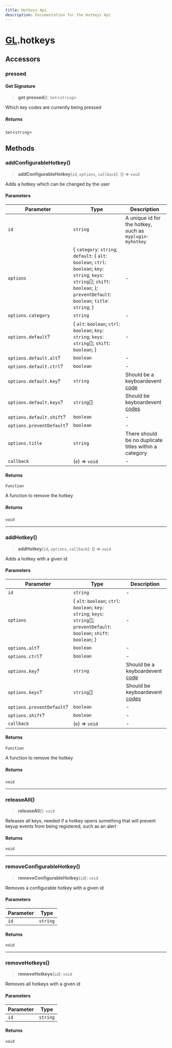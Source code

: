 ```yaml
---
title: Hotkeys Api
description: Documentation for the Hotkeys Api
---
```

# [GL](./api).hotkeys

## Accessors

### pressed

#### Get Signature

> **get** **pressed**(): `Set`\<`string`\>

Which key codes are currently being pressed

##### Returns

`Set`\<`string`\>

## Methods

### addConfigurableHotkey()

> **addConfigurableHotkey**(`id`, `options`, `callback`): () => `void`

Adds a hotkey which can be changed by the user

#### Parameters

| Parameter | Type | Description |
| ------ | ------ | ------ |
| `id` | `string` | A unique id for the hotkey, such as `myplugin-myhotkey` |
| `options` | \{ `category`: `string`; `default`: \{ `alt`: `boolean`; `ctrl`: `boolean`; `key`: `string`; `keys`: `string`[]; `shift`: `boolean`; \}; `preventDefault`: `boolean`; `title`: `string`; \} | - |
| `options.category` | `string` | - |
| `options.default`? | \{ `alt`: `boolean`; `ctrl`: `boolean`; `key`: `string`; `keys`: `string`[]; `shift`: `boolean`; \} | - |
| `options.default.alt`? | `boolean` | - |
| `options.default.ctrl`? | `boolean` | - |
| `options.default.key`? | `string` | Should be a keyboardevent [code](https://developer.mozilla.org/en-US/docs/Web/API/KeyboardEvent/code) |
| `options.default.keys`? | `string`[] | Should be keyboardevent [codes](https://developer.mozilla.org/en-US/docs/Web/API/KeyboardEvent/code) |
| `options.default.shift`? | `boolean` | - |
| `options.preventDefault`? | `boolean` | - |
| `options.title` | `string` | There should be no duplicate titles within a category |
| `callback` | (`e`) => `void` | - |

#### Returns

`Function`

A function to remove the hotkey

##### Returns

`void`

***

### addHotkey()

> **addHotkey**(`id`, `options`, `callback`): () => `void`

Adds a hotkey with a given id

#### Parameters

| Parameter | Type | Description |
| ------ | ------ | ------ |
| `id` | `string` | - |
| `options` | \{ `alt`: `boolean`; `ctrl`: `boolean`; `key`: `string`; `keys`: `string`[]; `preventDefault`: `boolean`; `shift`: `boolean`; \} | - |
| `options.alt`? | `boolean` | - |
| `options.ctrl`? | `boolean` | - |
| `options.key`? | `string` | Should be a keyboardevent [code](https://developer.mozilla.org/en-US/docs/Web/API/KeyboardEvent/code) |
| `options.keys`? | `string`[] | Should be keyboardevent [codes](https://developer.mozilla.org/en-US/docs/Web/API/KeyboardEvent/code) |
| `options.preventDefault`? | `boolean` | - |
| `options.shift`? | `boolean` | - |
| `callback` | (`e`) => `void` | - |

#### Returns

`Function`

A function to remove the hotkey

##### Returns

`void`

***

### releaseAll()

> **releaseAll**(): `void`

Releases all keys, needed if a hotkey opens something that will
prevent keyup events from being registered, such as an alert

#### Returns

`void`

***

### removeConfigurableHotkey()

> **removeConfigurableHotkey**(`id`): `void`

Removes a configurable hotkey with a given id

#### Parameters

| Parameter | Type |
| ------ | ------ |
| `id` | `string` |

#### Returns

`void`

***

### removeHotkeys()

> **removeHotkeys**(`id`): `void`

Removes all hotkeys with a given id

#### Parameters

| Parameter | Type |
| ------ | ------ |
| `id` | `string` |

#### Returns

`void`
